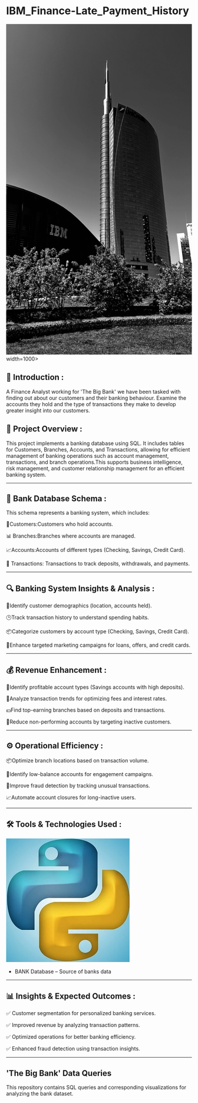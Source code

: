 # IBM_Finance-Late_Payment_History

![sql4](pexels-bacho-grigolia-168233314-16294304.jpg) width=1000>


## 📌 Introduction :

A Finance Analyst working for 'The Big Bank' we have been tasked with finding out about our customers and their banking behaviour. Examine the accounts they hold and the type of transactions they make to develop greater insight into our customers.

## 🎯 Project Overview :

This project implements a banking database using SQL. It includes tables for Customers, Branches, Accounts, and Transactions, allowing for efficient management of banking operations such as account management, transactions, and branch operations.This supports business intelligence, risk management, and customer relationship management for an efficient banking system.

---


## **🏦 Bank Database Schema :** 
  
This schema represents a banking system, which includes:

🛒Customers:Customers who hold accounts.

📊 Branches:Branches where accounts are managed.

📈Accounts:Accounts of different types (Checking, Savings, Credit Card).

💸 Transactions: Transactions to track deposits, withdrawals, and payments.

---

  ## **🔍 Banking System Insights & Analysis :** 


🔄Identify customer demographics (location, accounts held).

🕒Track transaction history to understand spending habits.

📦Categorize customers by account type (Checking, Savings, Credit Card).

🎯Enhance targeted marketing campaigns for loans, offers, and credit cards.

---

  ## **💰 Revenue Enhancement :** 

💸Identify profitable account types (Savings accounts with high deposits).

🚀Analyze transaction trends for optimizing fees and interest rates.

💵Find top-earning branches based on deposits and transactions.

🎯Reduce non-performing accounts by targeting inactive customers.

---

 ## **⚙️ Operational Efficiency :** 

📦Optimize branch locations based on transaction volume.

🎯Identify low-balance accounts for engagement campaigns.

💸Improve fraud detection by tracking unusual transactions.

📈Automate account closures for long-inactive users.

---


 ## **🛠️ Tools & Technologies Used** :
   ![image](python_logo.jpg)

  

- BANK Database – Source of banks data

---


 ## 📊 **Insights & Expected Outcomes** :

✅ Customer segmentation for personalized banking services.

✅ Improved revenue by analyzing transaction patterns.

✅ Optimized operations for better banking efficiency.

✅ Enhanced fraud detection using transaction insights.

---


## 'The Big Bank' Data Queries

This repository contains SQL queries and corresponding visualizations for analyzing the bank dataset.

